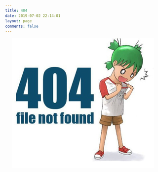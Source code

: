 ```yaml
---
title: 404
date: 2019-07-02 22:14:01
layout: page
comments: false
---
```

<div align="center">
<img src="/images/404.jpg" alt="File Not Found" />
</div>